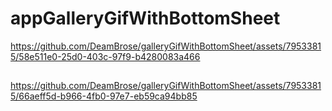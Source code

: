 # appGalleryGifWithBottomSheet
https://github.com/DeamBrose/galleryGifWithBottomSheet/assets/79533815/58e511e0-25d0-403c-97f9-b4280083a466
##  
https://github.com/DeamBrose/galleryGifWithBottomSheet/assets/79533815/66aeff5d-b966-4fb0-97e7-eb59ca94bb85              

